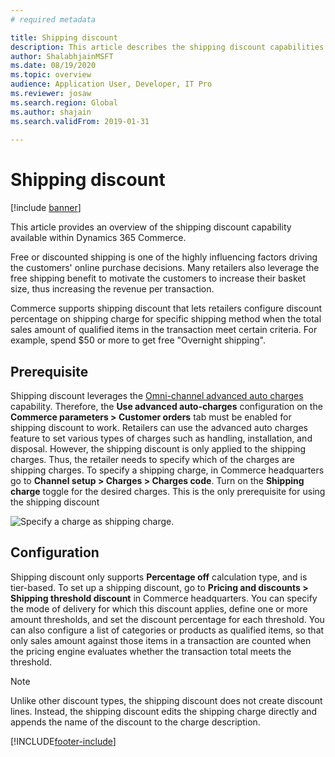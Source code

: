 ```yaml
---
# required metadata

title: Shipping discount
description: This article describes the shipping discount capabilities within Dynamics 365 Commerce and the corresponding setup steps required to start using these discounts.
author: ShalabhjainMSFT
ms.date: 08/19/2020
ms.topic: overview
audience: Application User, Developer, IT Pro
ms.reviewer: josaw
ms.search.region: Global
ms.author: shajain
ms.search.validFrom: 2019-01-31
 
---
```


# Shipping discount

[!include [banner](includes/banner.md)]

This article provides an overview of the shipping discount capability available within Dynamics 365 Commerce. 

Free or discounted shipping is one of the highly influencing factors driving the customers' online purchase decisions. Many retailers also leverage the free shipping benefit to motivate the customers to increase their basket size, thus increasing the revenue per transaction. 

Commerce supports shipping discount that lets retailers configure discount percentage on shipping charge for specific shipping method when the total sales amount of qualified items in the transaction meet certain criteria. For example, spend $50 or more to get free "Overnight shipping".

## Prerequisite

Shipping discount leverages the [Omni-channel advanced auto charges](/dynamics365/unified-operations/retail/omni-auto-charges) capability. Therefore, the **Use advanced auto-charges** configuration on the **Commerce parameters \> Customer orders** tab must be enabled for shipping discount to work. Retailers can use the advanced auto charges feature to set various types of charges such as handling, installation, and disposal. However, the shipping discount is only applied to the shipping charges. Thus, the retailer needs to specify which of the charges are shipping charges. To specify a shipping charge, in Commerce headquarters go to **Channel setup \> Charges \> Charges code**. Turn on the **Shipping charge** toggle for the desired charges. This is the only prerequisite for using the shipping discount 

![Specify a charge as shipping charge.](./media/Specify_shipping_charge.png " Specify a charge as shipping charge ")

## Configuration

Shipping discount only supports **Percentage off** calculation type, and is tier-based. To set up a shipping discount, go to **Pricing and discounts \> Shipping threshold discount** in Commerce headquarters. You can specify the mode of delivery for which this discount applies, define one or more amount thresholds, and set the discount percentage for each threshold. You can also configure a list of categories or products as qualified items, so that only sales amount against those items in a transaction are counted when the pricing engine evaluates whether the transaction total meets the threshold.

> [!NOTE]
> Unlike other discount types, the shipping discount does not create discount lines. Instead, the shipping discount edits the shipping charge directly and appends the name of the discount to the charge description. 

[!INCLUDE[footer-include](../includes/footer-banner.md)]
